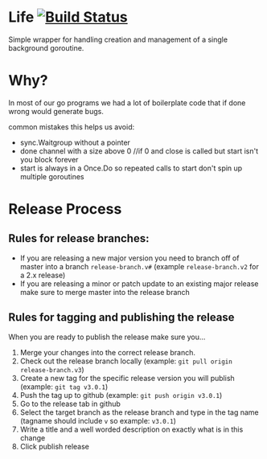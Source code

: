 # Life [![Build Status](https://travis-ci.org/vrecan/death.svg?branch=master)](https://travis-ci.org/vrecan/death)

Simple wrapper for handling creation and management of a single background goroutine.

# Why?

In most of our go programs we had a lot of boilerplate code that if done wrong would generate bugs.

common mistakes this helps us avoid:

- sync.Waitgroup without a pointer
- done channel with a size above 0 //if 0 and close is called but start isn't you block forever
- start is always in a Once.Do so repeated calls to start don't spin up multiple goroutines

# Release Process

## Rules for release branches:

- If you are releasing a new major version you need to branch off of master into a branch `release-branch.v#` (example `release-branch.v2` for a 2.x release)
- If you are releasing a minor or patch update to an existing major release make sure to merge master into the release branch

## Rules for tagging and publishing the release

When you are ready to publish the release make sure you...

1. Merge your changes into the correct release branch.
2. Check out the release branch locally (example: `git pull origin release-branch.v3`)
3. Create a new tag for the specific release version you will publish (example: `git tag v3.0.1`)
4. Push the tag up to github (example: `git push origin v3.0.1`)
5. Go to the release tab in github
6. Select the target branch as the release branch and type in the tag name (tagname should include `v` so example: `v3.0.1`)
7. Write a title and a well worded description on exactly what is in this change
8. Click publish release
